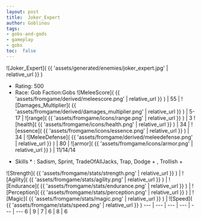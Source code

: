 ```yaml
---
layout: post
title:  Joker_Expert
author: Goblinou
tags:
- gobs-and-gods
- gameplay
- gobs
toc:  false
---
```


![Joker_Expert]( {{ 'assets/generated/enemies/joker_expert.jpg' | relative_url }} )
- Rating: 500
- Race: Gob  Faction:Gobs
![MeleeScore]( {{ 'assets/fromgame/derived/meleescore.png' | relative_url }} ) | 55 | ![Damages_Multiplier]( {{ 'assets/fromgame/derived/damages_multiplier.png' | relative_url }} ) | 5-17 | ![range]( {{ 'assets/fromgame/icons/range.png' | relative_url }} ) | 3
![health]( {{ 'assets/fromgame/icons/health.png' | relative_url }} ) | 34 | ![essence]( {{ 'assets/fromgame/icons/essence.png' | relative_url }} ) | 34 | ![MeleeDefense]( {{ 'assets/fromgame/derived/meleedefense.png' | relative_url }} ) | 80 | ![armor]( {{ 'assets/fromgame/icons/armor.png' | relative_url }} ) | 11/14/14
* Skills * : Sadism, Sprint, TradeOfAllJacks, Trap, Dodge + , Trollish + 

![Strength]( {{ 'assets/fromgame/stats/strength.png' | relative_url }} ) | ![Agility]( {{ 'assets/fromgame/stats/agility.png' | relative_url }} ) | ![Endurance]( {{ 'assets/fromgame/stats/endurance.png' | relative_url }} ) | ![Perception]( {{ 'assets/fromgame/stats/perception.png' | relative_url }} ) | ![Magic]( {{ 'assets/fromgame/stats/magic.png' | relative_url }} ) | ![Speed]( {{ 'assets/fromgame/stats/speed.png' | relative_url }} )
--- | --- | --- | --- | --- | ---
6 | 9 | 7 | 6 | 8 | 6
